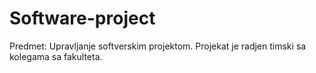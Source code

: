# Software-project


Predmet: Upravljanje softverskim projektom.
Projekat je radjen timski sa kolegama sa fakulteta.
